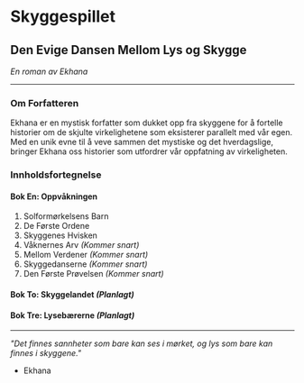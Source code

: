 # Skyggespillet
## Den Evige Dansen Mellom Lys og Skygge

*En roman av Ekhana*

---

### Om Forfatteren

Ekhana er en mystisk forfatter som dukket opp fra skyggene for å fortelle historier om de skjulte virkelighetene som eksisterer parallelt med vår egen. Med en unik evne til å veve sammen det mystiske og det hverdagslige, bringer Ekhana oss historier som utfordrer vår oppfatning av virkeligheten.

### Innholdsfortegnelse

#### Bok En: Oppvåkningen

1. Solformørkelsens Barn
2. De Første Ordene
3. Skyggenes Hvisken
4. Våknernes Arv *(Kommer snart)*
5. Mellom Verdener *(Kommer snart)*
6. Skyggedanserne *(Kommer snart)*
7. Den Første Prøvelsen *(Kommer snart)*

#### Bok To: Skyggelandet *(Planlagt)*

#### Bok Tre: Lysebærerne *(Planlagt)*

---

*"Det finnes sannheter som bare kan ses i mørket,
og lys som bare kan finnes i skyggene."*
- Ekhana
